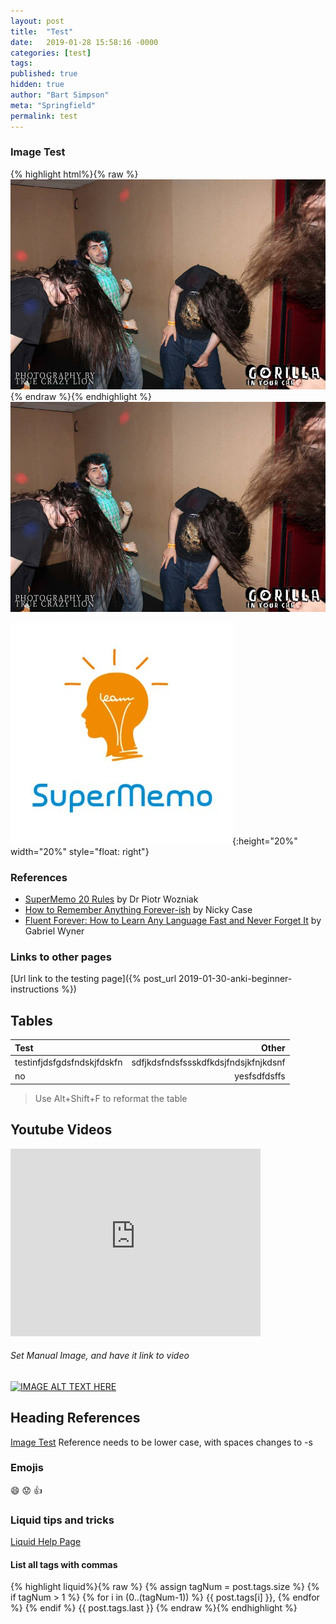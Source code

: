 ```yaml
---
layout: post
title:  "Test"
date:   2019-01-28 15:58:16 -0000
categories: [test]
tags:
published: true
hidden: true
author: "Bart Simpson"
meta: "Springfield"
permalink: test
---
```




### Image Test

{% highlight html%}{% raw %}
![Test](/assets/GetOnMyLevel.jpg)
{% endraw %}{% endhighlight %}
![Test](/assets/GetOnMyLevel.jpg)


![Image](/assets/SuperMemo.png){:height="20%" width="20%" style="float: right"}


### References

- [SuperMemo 20 Rules][SuperMemo20Rules] by Dr Piotr Wozniak
- [How to Remember Anything Forever-ish][NCaseRemember] by Nicky Case
- [Fluent Forever: How to Learn Any Language Fast and Never Forget It][FluentForever] by Gabriel Wyner


[SuperMemo20Rules]: https://www.supermemo.com/en/articles/20rules
[NCaseRemember]: https://ncase.me/remember/
[FluentForever]: https://www.goodreads.com/book/show/19661852-fluent-forever


### Links to other pages

[Url link to the testing page]({% post_url 2019-01-30-anki-beginner-instructions %})



## Tables

| Test                       |                                Other |
| :------------------------- | -----------------------------------: |
| testinfjdsfgdsfndskjfdskfn | sdfjkdsfndsfssskdfkdsjfndsjkfnjkdsnf |
| no                         |                         yesfsdfdsffs |

>Use Alt+Shift+F to reformat the table



## Youtube Videos

<iframe width="400" height="300" src="https://www.youtube.com/embed/QS2G-k2hQyg" frameborder="0" allow="accelerometer; autoplay; encrypted-media; gyroscope; picture-in-picture" allowfullscreen></iframe>

###### Set Manual Image, and have it link to video
[![IMAGE ALT TEXT HERE](http://img.youtube.com/vi/YOUTUBE_VIDEO_ID_HERE/0.jpg)](https://www.youtube.com/watch?v=QS2G-k2hQyg&yt%3Acc=on)


## Heading References

[Image Test](#image-test)
Reference needs to be lower case, with spaces changes to -s



### Emojis
:smile: :worried: :+1:


### Liquid tips and tricks

[Liquid Help Page][Liquid]

[Liquid]: https://github.com/Shopify/liquid/wiki/Liquid-for-Designers

#### List all tags with commas
{% highlight liquid%}{% raw %}
    {% assign tagNum = post.tags.size %}
    {% if tagNum > 1 %} {% for i in (0..(tagNum-1)) %}
        {{ post.tags[i] }},
    {% endfor %} {% endif %}
    {{ post.tags.last }}
{% endraw %}{% endhighlight %}